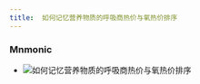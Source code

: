 ```yaml
---
title:  如何记忆营养物质的呼吸商热价与氧热价排序
--- 
```

### Mnmonic
- ![如何记忆营养物质的呼吸商热价与氧热价排序](/note-images/如何记忆营养物质的呼吸商热价与氧热价排序.png)
